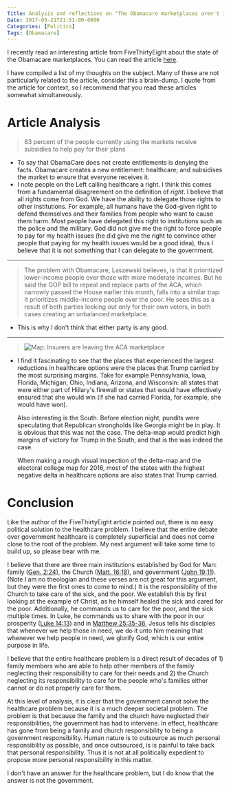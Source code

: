 ```yaml
---
Title: Analysis and reflections on "The Obamacare marketplaces aren't in a death spiral"
Date: 2017-05-21T21:51:00-0600
Categories: [Politics]
Tags: [Obamacare]
---
```


I recently read an interesting article from FiveThirtyEight about the state of
the Obamacare marketplaces. You can read the article
[here](https://fivethirtyeight.com/features/the-obamacare-marketplaces-arent-in-a-death-spiral/).

I have compiled a list of my thoughts on the subject. Many of these are
not particularly related to the article, consider this a brain-dump. I
quote from the article for context, so I recommend that you read these
articles somewhat simultaneously.

Article Analysis
================

> 83 percent of the people currently using the markets receive subsidies
> to help pay for their plans

-   To say that ObamaCare does not create entitlements is denying the
    facts. Obamacare creates a new entitlement: healthcare; and subsidises the
    market to ensure that everyone receives it.
-   I note people on the Left calling healthcare a right. I think this
    comes from a fundamental disagreement on the definition of *right*.  I
    believe that all rights come from God. We have the ability to delegate those
    rights to other institutions. For example, all humans have the God-given
    right to defend themselves and their families from people who want to cause
    them harm. Most people have delegated this right to institutions such as the
    police and the military. God did not give me the right to force people to
    pay for my health issues (he did give me the right to convince other people
    that paying for my health issues would be a good idea), thus I believe that
    it is not something that I can delegate to the government.

---

> The problem with Obamacare, Laszewski believes, is that it prioritized
> lower-income people over those with more moderate incomes. But he said
> the GOP bill to repeal and replace parts of the ACA, which narrowly
> passed the House earlier this month, falls into a similar trap: It
> prioritizes middle-income people over the poor. He sees this as a
> result of both parties looking out only for their own voters, in both
> cases creating an unbalanced marketplace.

-   This is why I don't think that either party is any good.

---

> ![Map: Insurers are leaving the ACA marketplace](https://fivethirtyeight.com/wp-content/uploads/2017/05/ambj-marketplace-0512-1.png?w=1024)

-   I find it fascinating to see that the places that experienced the
    largest reductions in healthcare options were the places that Trump carried
    by the most surprising margins. Take for example Pennsylvania, Iowa,
    Florida, Michigan, Ohio, Indiana, Arizona, and Wisconsin: all states that
    were either part of Hillary's firewall or states that would have effectively
    ensured that she would win (if she had carried Florida, for example, she
    would have won).

    Also interesting is the South. Before election night, pundits were
    speculating that Republican strongholds like Georgia might be in play. It is
    obvious that this was not the case. The delta-map would predict high margins
    of victory for Trump in the South, and that is the was indeed the case.

    When making a rough visual inspection of the delta-map and the electoral
    college map for 2016, most of the states with the highest negative delta in
    healthcare options are also states that Trump carried.

Conclusion
==========

Like the author of the FiveThirtyEight article pointed out, there is no easy
political solution to the healthcare problem. I believe that the entire debate
over government healthcare is completely superficial and does not come close to
the root of the problem. My next argument will take some time to build up, so
please bear with me.

I believe that there are three main institutions established by God for Man:
family ([Gen. 2:24](https://www.bible.com/bible/59/GEN.2.24.ESV)), the Church
([Matt.  16:18](https://www.bible.com/bible/59/MAT.16.18.ESV)), and government
([John 19:11](https://www.bible.com/bible/59/JHN.19.11.ESV)). (Note I am no
theologian and these verses are not great for this argument, but they were the
first ones to come to mind.) It is the responsibility of the Church to take care
of the sick, and the poor. We establish this by first looking at the example of
Christ, as he himself healed the sick and cared for the poor. Additionally, he
commands us to care for the poor, and the sick multiple times. In Luke, he
commands us to share with the poor in our prosperity ([Luke
14:13](https://www.bible.com/bible/59/LUK.14.13.ESV)) and in [Matthew
25:35-36](https://www.bible.com/bible/59/MAT.25.35-40.ESV), Jesus tells his
disciples that whenever we help those in need, we do it unto him meaning that
whenever we help people in need, we glorify God, which is our entire purpose in
life.

I believe that the entire healthcare problem is a direct result of decades of 1)
family members who are able to help other members of the family neglecting their
responsibility to care for their needs and 2) the Church neglecting its
responsibility to care for the people who's families either cannot or do not
properly care for them.

At this level of analysis, it is clear that the government cannot solve the
healthcare problem because it is a much deeper societal problem. The problem is
that because the family and the church have neglected their responsibilities,
the government has had to intervene. In effect, healthcare has gone from being a
family and church responsibility to being a government responsibility. Human
nature is to outsource as much personal responsibility as possible, and once
outsourced, is is painful to take back that personal responsibility. Thus it is
not at all politically expedient to propose more personal responsibility in this
matter.

I don't have an answer for the healthcare problem, but I do know that the answer
is not the government.
